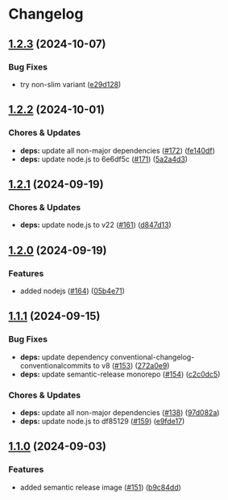 # Changelog

## [1.2.3](https://github.com/miracum/util-images/compare/semantic-release-v1.2.2...semantic-release-v1.2.3) (2024-10-07)


### Bug Fixes

* try non-slim variant ([e29d128](https://github.com/miracum/util-images/commit/e29d1288fe1fd85ff240f23ad6c341f20c096e83))

## [1.2.2](https://github.com/miracum/util-images/compare/semantic-release-v1.2.1...semantic-release-v1.2.2) (2024-10-01)


### Chores & Updates

* **deps:** update all non-major dependencies ([#172](https://github.com/miracum/util-images/issues/172)) ([fe140df](https://github.com/miracum/util-images/commit/fe140df191302227a5eb3d846818600e10adc180))
* **deps:** update node.js to 6e6df5c ([#171](https://github.com/miracum/util-images/issues/171)) ([5a2a4d3](https://github.com/miracum/util-images/commit/5a2a4d3df9d0f0a0400227883f932dfdcbeedd5a))

## [1.2.1](https://github.com/miracum/util-images/compare/semantic-release-v1.2.0...semantic-release-v1.2.1) (2024-09-19)


### Chores & Updates

* **deps:** update node.js to v22 ([#161](https://github.com/miracum/util-images/issues/161)) ([d847d13](https://github.com/miracum/util-images/commit/d847d1317d64b6396b0e1cb9fd4e38247bed5978))

## [1.2.0](https://github.com/miracum/util-images/compare/semantic-release-v1.1.1...semantic-release-v1.2.0) (2024-09-19)


### Features

* added nodejs ([#164](https://github.com/miracum/util-images/issues/164)) ([05b4e71](https://github.com/miracum/util-images/commit/05b4e7199bdc76c546d49a618fb0309738589824))

## [1.1.1](https://github.com/miracum/util-images/compare/semantic-release-v1.1.0...semantic-release-v1.1.1) (2024-09-15)


### Bug Fixes

* **deps:** update dependency conventional-changelog-conventionalcommits to v8 ([#153](https://github.com/miracum/util-images/issues/153)) ([272a0e9](https://github.com/miracum/util-images/commit/272a0e9dc2a452be24f30e996101281b382c0b91))
* **deps:** update semantic-release monorepo ([#154](https://github.com/miracum/util-images/issues/154)) ([c2c0dc5](https://github.com/miracum/util-images/commit/c2c0dc545d3abbe39bca4eea347c44d74184d99a))


### Chores & Updates

* **deps:** update all non-major dependencies ([#138](https://github.com/miracum/util-images/issues/138)) ([97d082a](https://github.com/miracum/util-images/commit/97d082a6be9f30472a015318286ca9e9edf4eb84))
* **deps:** update node.js to df85129 ([#159](https://github.com/miracum/util-images/issues/159)) ([e9fde17](https://github.com/miracum/util-images/commit/e9fde17b45502b1b52d178df06639352b3382b0b))

## [1.1.0](https://github.com/miracum/util-images/compare/semantic-release-v1.0.0...semantic-release-v1.1.0) (2024-09-03)


### Features

* added semantic release image ([#151](https://github.com/miracum/util-images/issues/151)) ([b9c84dd](https://github.com/miracum/util-images/commit/b9c84dd859a16952120956836fdb8d55870bcd71))
